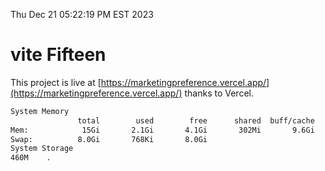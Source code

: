 Thu Dec 21 05:22:19 PM EST 2023

# vite Fifteen


This project is live at [https://marketingpreference.vercel.app/](https://marketingpreference.vercel.app/) thanks to Vercel.

```bash
System Memory
               total        used        free      shared  buff/cache   available
Mem:            15Gi       2.1Gi       4.1Gi       302Mi       9.6Gi        13Gi
Swap:          8.0Gi       768Ki       8.0Gi
System Storage
460M	.
